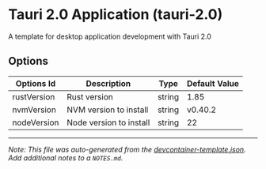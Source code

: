 
# Tauri 2.0 Application (tauri-2.0)

A template for desktop application development with Tauri 2.0

## Options

| Options Id | Description | Type | Default Value |
|-----|-----|-----|-----|
| rustVersion | Rust version | string | 1.85 |
| nvmVersion | NVM version to install | string | v0.40.2 |
| nodeVersion | Node version to install | string | 22 |



---

_Note: This file was auto-generated from the [devcontainer-template.json](https://github.com/james-d-hasselman/devcontainers/blob/main/src/tauri-2.0/devcontainer-template.json).  Add additional notes to a `NOTES.md`._
